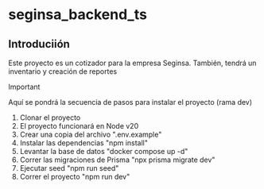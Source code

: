 # seginsa_backend_ts

## Introduciión
Este proyecto es un cotizador para la empresa Seginsa. También, 
tendrá un inventario y creación de reportes

> [!Important]
> Aquí se pondrá la secuencia de pasos para instalar el proyecto (rama dev)
> 1) Clonar el proyecto
> 2) El proyecto funcionará en Node v20
> 3) Crear una copia del archivo ".env.example"
> 4) Instalar las dependencias "npm install"
> 5) Levantar la base de datos "docker compose up -d"
> 6) Correr las migraciones de Prisma "npx prisma migrate dev"
> 7) Ejecutar seed "npm run seed"
> 8) Correr el proyecto "npm run dev"
